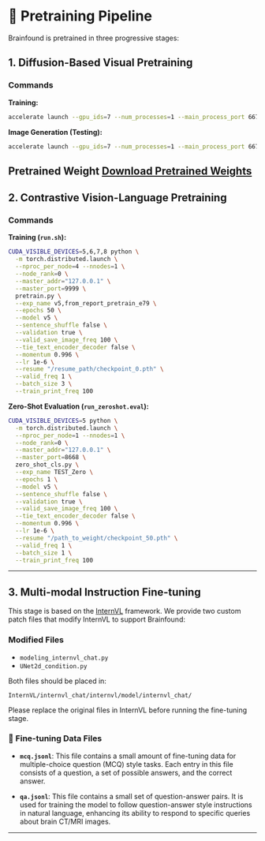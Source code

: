 # 🧠 Pretraining Pipeline

Brainfound is pretrained in three progressive stages:

## 1. Diffusion-Based Visual Pretraining

### Commands

**Training:**
```bash
accelerate launch --gpu_ids=7 --num_processes=1 --main_process_port 6676 --config_file single.yaml pretrain_ddpm.py
```

**Image Generation (Testing):**
```bash
accelerate launch --gpu_ids=7 --num_processes=1 --main_process_port 6676 --config_file single.yaml generate.py
```

**Pretrained Weight**
[Download Pretrained Weights](https://drive.google.com/file/d/1dkx1bYKjwDMKg2zEdupnq5BPOrPfJgs7/view?usp=sharing)
---

## 2. Contrastive Vision-Language Pretraining

### Commands

**Training (`run.sh`):**
```bash
CUDA_VISIBLE_DEVICES=5,6,7,8 python \
  -m torch.distributed.launch \
  --nproc_per_node=4 --nnodes=1 \
  --node_rank=0 \
  --master_addr="127.0.0.1" \
  --master_port=9999 \
  pretrain.py \
  --exp_name v5,from_report_pretrain_e79 \
  --epochs 50 \
  --model v5 \
  --sentence_shuffle false \
  --validation true \
  --valid_save_image_freq 100 \
  --tie_text_encoder_decoder false \
  --momentum 0.996 \
  --lr 1e-6 \
  --resume "/resume_path/checkpoint_0.pth" \
  --valid_freq 1 \
  --batch_size 3 \
  --train_print_freq 100
```

**Zero-Shot Evaluation (`run_zeroshot.eval`):**
```bash
CUDA_VISIBLE_DEVICES=5 python \
  -m torch.distributed.launch \
  --nproc_per_node=1 --nnodes=1 \
  --node_rank=0 \
  --master_addr="127.0.0.1" \
  --master_port=8668 \
  zero_shot_cls.py \
  --exp_name TEST_Zero \
  --epochs 1 \
  --model v5 \
  --sentence_shuffle false \
  --validation true \
  --valid_save_image_freq 100 \
  --tie_text_encoder_decoder false \
  --momentum 0.996 \
  --lr 1e-6 \
  --resume "/path_to_weight/checkpoint_50.pth" \
  --valid_freq 1 \
  --batch_size 1 \
  --train_print_freq 100
```

---

## 3. Multi-modal Instruction Fine-tuning

This stage is based on the [InternVL](https://github.com/OpenGVLab/InternVL) framework. We provide two custom patch files that modify InternVL to support Brainfound:

### Modified Files

- `modeling_internvl_chat.py`  
- `UNet2d_condition.py`

Both files should be placed in:

```
InternVL/internvl_chat/internvl/model/internvl_chat/
```

Please replace the original files in InternVL before running the fine-tuning stage.

### 📄 Fine-tuning Data Files

- **`mcq.jsonl`**: This file contains a small amount of fine-tuning data for multiple-choice question (MCQ) style tasks. Each entry in this file consists of a question, a set of possible answers, and the correct answer.
  
- **`qa.jsonl`**: This file contains a small set of question-answer pairs. It is used for training the model to follow question-answer style instructions in natural language, enhancing its ability to respond to specific queries about brain CT/MRI images.

---
